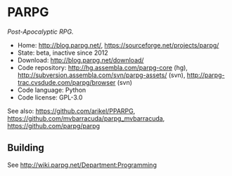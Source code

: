 # PARPG

_Post-Apocalyptic RPG._

- Home: http://blog.parpg.net/, https://sourceforge.net/projects/parpg/
- State: beta, inactive since 2012
- Download: http://blog.parpg.net/download/
- Code repository: http://hg.assembla.com/parpg-core (hg), http://subversion.assembla.com/svn/parpg-assets/ (svn), http://parpg-trac.cvsdude.com/parpg/browser (svn)
- Code language: Python
- Code license: GPL-3.0

See also: https://github.com/arikel/PPARPG, https://github.com/mvbarracuda/parpg_mvbarracuda, https://github.com/parpg/parpg

## Building

See <http://wiki.parpg.net/Department:Programming>


